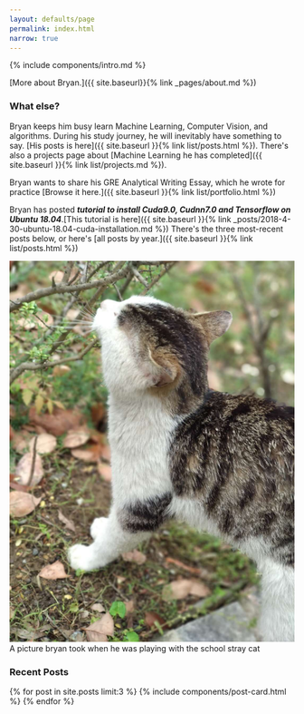 ```yaml
---
layout: defaults/page
permalink: index.html
narrow: true
---
```


{% include components/intro.md %}

[More about Bryan.]({{ site.baseurl}}{% link _pages/about.md %})

### What else?

Bryan keeps him busy learn Machine Learning, Computer Vision, and algorithms. During his study journey, he will inevitably have something to say. [His posts is here]({{ site.baseurl }}{% link list/posts.html %}). There's also a projects page about  [Machine Learning he has completed]({{ site.baseurl }}{% link list/projects.md %}).

Bryan wants to share his GRE Analytical Writing Essay, which he wrote for practice [Browse it here.]({{ site.baseurl }}{% link list/portfolio.html %})

Bryan has posted ***tutorial to install Cuda9.0, Cudnn7.0 and Tensorflow on Ubuntu 18.04***.[This tutorial is here]({{ site.baseurl }}{% link _posts/2018-4-30-ubuntu-18.04-cuda-installation.md %}) There's the three most-recent posts below, or here's [all posts by year.]({{ site.baseurl }}{% link list/posts.html %})

<div class="card mb-3">
    <img class="card-img-top" src="/theme/img/cat.jpg">
    <div class="card-body bg-light">
        <div class="card-text"> A picture bryan took when he was playing with the school stray cat</div>
    </div>
</div>

### Recent Posts

{% for post in site.posts limit:3 %}
{% include components/post-card.html %}
{% endfor %}


